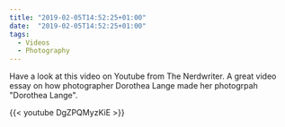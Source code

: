 ```yaml
---
title: "2019-02-05T14:52:25+01:00"
date:  "2019-02-05T14:52:25+01:00"
tags:
  - Videos
  - Photography
---
```


Have a look at this video on Youtube from The Nerdwriter. A great video essay on how photographer Dorothea Lange made her photogrpah "Dorothea Lange".

{{< youtube DgZPQMyzKiE >}}
